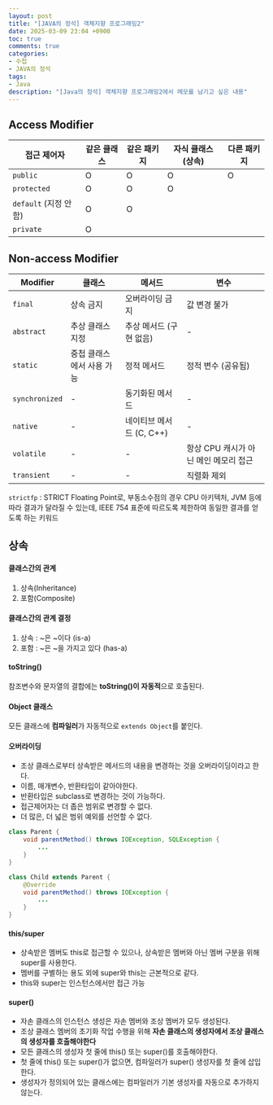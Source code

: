 ```yaml
---
layout: post
title: "[JAVA의 정석] 객체지향 프로그래밍2"
date: 2025-03-09 23:04 +0900
toc: true
comments: true
categories:
- 수첩
- JAVA의 정석
tags:
- Java
description: "[Java의 정석] 객체지향 프로그래밍2에서 메모를 남기고 싶은 내용"
---
```



## Access Modifier

| 접근 제어자 | 같은 클래스 | 같은 패키지 | 자식 클래스 (상속) | 다른 패키지 |
| --- | --- | --- | --- | --- |
| `public` | O | O | O | O |
| `protected` | O | O | O |  |
| `default` (지정 안 함) | O | O |  |  |
| `private` | O |  |  |  |

## Non-access Modifier

| Modifier | 클래스 | 메서드 | 변수 |
| --- | --- | --- | --- |
| `final` | 상속 금지 | 오버라이딩 금지 | 값 변경 불가 |
| `abstract` | 추상 클래스 지정 | 추상 메서드 (구현 없음) | - |
| `static` | 중첩 클래스에서 사용 가능 | 정적 메서드 | 정적 변수 (공유됨) |
| `synchronized` | - | 동기화된 메서드 | - |
| `native` | - | 네이티브 메서드 (C, C++) | - |
| `volatile` | - | - | 항상 CPU 캐시가 아닌 메인 메모리 접근 |
| `transient` | - | - | 직렬화 제외 |

`strictfp` : STRICT Floating Point로, 부동소수점의 경우 CPU 아키텍처, JVM 등에 따라 결과가 달라질 수 있는데, IEEE 754 표준에 따르도록 제한하여 동일한 결과를 얻도록 하는 키워드

## 상속
#### 클래스간의 관계
1. 상속(Inheritance)
2. 포함(Composite)

#### 클래스간의 관계 결정
1. 상속 : ~은 ~이다 (is-a)
2. 포함 : ~은 ~을 가지고 있다 (has-a)

#### toString()
참조변수와 문자열의 결합에는 **toString()이 자동적**으로 호출된다.

#### Object 클래스
모든 클래스에 **컴파일러**가 자동적으로 `extends Object`를 붙인다.

#### 오버라이딩
- 조상 클래스로부터 상속받은 메서드의 내용을 변경하는 것을 오버라이딩이라고 한다.
- 이름, 매개변수, 반환타입이 같아야한다.
- 반환타입은 subclass로 변경하는 것이 가능하다.
- 접근제어자는 더 좁은 범위로 변경할 수 없다.
- 더 많은, 더 넓은 범위 예외를 선언할 수 없다.

```java
class Parent {
    void parentMethod() throws IOException, SQLException {
        ...
    }
}

class Child extends Parent {
    @Override
    void parentMethod() throws IOException {
        ...
    }
}
```

#### this/super
- 상속받은 멤버도 this로 접근할 수 있으나, 상속받은 멤버와 아닌 멤버 구분을 위해 super를 사용한다.
- 멤버를 구별하는 용도 외에 super와 this는 근본적으로 같다.
- this와 super는 인스턴스에서만 접근 가능

#### super()
- 자손 클래스의 인스턴스 생성은 자손 멤버와 조상 멤버가 모두 생성된다.
- 조상 클래스 멤버의 초기화 작업 수행을 위해 **자손 클래스의 생성자에서 조상 클래스의 생성자를 호출해야한다**
- 모든 클래스의 생성자 첫 줄에 this() 또는 super()를 호출해야한다.
- 첫 줄에 this() 또는 super()가 없으면, 컴파일러가 super() 생성자를 첫 줄에 삽입한다.
- 생성자가 정의되어 있는 클래스에는 컴파일러가 기본 생성자를 자동으로 추가하지 않는다.